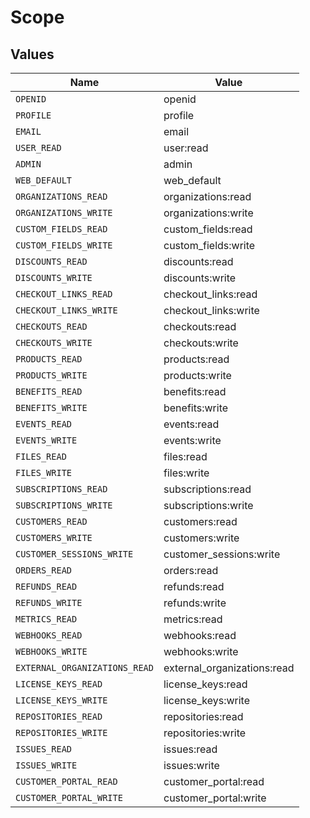 # Scope


## Values

| Name                          | Value                         |
| ----------------------------- | ----------------------------- |
| `OPENID`                      | openid                        |
| `PROFILE`                     | profile                       |
| `EMAIL`                       | email                         |
| `USER_READ`                   | user:read                     |
| `ADMIN`                       | admin                         |
| `WEB_DEFAULT`                 | web_default                   |
| `ORGANIZATIONS_READ`          | organizations:read            |
| `ORGANIZATIONS_WRITE`         | organizations:write           |
| `CUSTOM_FIELDS_READ`          | custom_fields:read            |
| `CUSTOM_FIELDS_WRITE`         | custom_fields:write           |
| `DISCOUNTS_READ`              | discounts:read                |
| `DISCOUNTS_WRITE`             | discounts:write               |
| `CHECKOUT_LINKS_READ`         | checkout_links:read           |
| `CHECKOUT_LINKS_WRITE`        | checkout_links:write          |
| `CHECKOUTS_READ`              | checkouts:read                |
| `CHECKOUTS_WRITE`             | checkouts:write               |
| `PRODUCTS_READ`               | products:read                 |
| `PRODUCTS_WRITE`              | products:write                |
| `BENEFITS_READ`               | benefits:read                 |
| `BENEFITS_WRITE`              | benefits:write                |
| `EVENTS_READ`                 | events:read                   |
| `EVENTS_WRITE`                | events:write                  |
| `FILES_READ`                  | files:read                    |
| `FILES_WRITE`                 | files:write                   |
| `SUBSCRIPTIONS_READ`          | subscriptions:read            |
| `SUBSCRIPTIONS_WRITE`         | subscriptions:write           |
| `CUSTOMERS_READ`              | customers:read                |
| `CUSTOMERS_WRITE`             | customers:write               |
| `CUSTOMER_SESSIONS_WRITE`     | customer_sessions:write       |
| `ORDERS_READ`                 | orders:read                   |
| `REFUNDS_READ`                | refunds:read                  |
| `REFUNDS_WRITE`               | refunds:write                 |
| `METRICS_READ`                | metrics:read                  |
| `WEBHOOKS_READ`               | webhooks:read                 |
| `WEBHOOKS_WRITE`              | webhooks:write                |
| `EXTERNAL_ORGANIZATIONS_READ` | external_organizations:read   |
| `LICENSE_KEYS_READ`           | license_keys:read             |
| `LICENSE_KEYS_WRITE`          | license_keys:write            |
| `REPOSITORIES_READ`           | repositories:read             |
| `REPOSITORIES_WRITE`          | repositories:write            |
| `ISSUES_READ`                 | issues:read                   |
| `ISSUES_WRITE`                | issues:write                  |
| `CUSTOMER_PORTAL_READ`        | customer_portal:read          |
| `CUSTOMER_PORTAL_WRITE`       | customer_portal:write         |